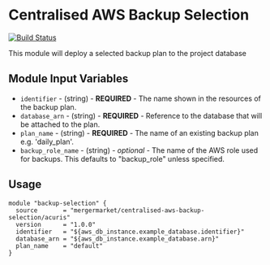 # Centralised AWS Backup Selection

[![Build Status](https://travis-ci.com/mergermarket/terraform-acuris-centralised-aws-backup-selection.svg?branch=master)](https://travis-ci.com/mergermarket/terraform-acuris-centralised-aws-backup-selection)

This module will deploy a selected backup plan to the project database

## Module Input Variables

- `identifier` - (string) - **REQUIRED** - The name shown in the resources of the backup plan.
- `database_arn` - (string) - **REQUIRED** - Reference to the database that will be attached to the plan.
- `plan_name` - (string) - **REQUIRED** - The name of an existing backup plan e.g. 'daily_plan'.
- `backup_role_name` - (string) - _optional_ -
  The name of the AWS role used for backups. This defaults to "backup_role" unless specified.

## Usage

```hcl
module "backup-selection" {
  source       = "mergermarket/centralised-aws-backup-selection/acuris"
  version      = "1.0.0"
  identifier   = "${aws_db_instance.example_database.identifier}"
  database_arn = "${aws_db_instance.example_database.arn}"
  plan_name    = "default"
}
```
